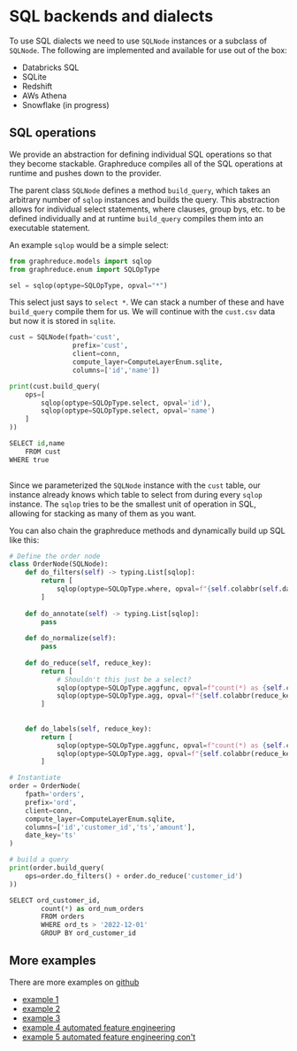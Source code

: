 # SQL backends and dialects

To use SQL dialects we need to use `SQLNode` instances
or a subclass of `SQLNode`.  The following are implemented
and available for use out of the box:

* Databricks SQL
* SQLite
* Redshift
* AWs Athena
* Snowflake (in progress)


## SQL operations
We provide an abstraction for defining individual
SQL operations so that they become stackable.  Graphreduce
compiles all of the SQL operations at runtime and pushes
down to the provider.  

The parent class `SQLNode` defines a method `build_query`,
which takes an arbitrary number of `sqlop` instances
and builds the query.  This abstraction allows for individual
select statements, where clauses, group bys, etc. to be defined
individually and at runtime `build_query` compiles them into
an executable statement.

An example `sqlop` would be a simple select:
```Python
from graphreduce.models import sqlop
from graphreduce.enum import SQLOpType

sel = sqlop(optype=SQLOpType, opval="*")
```

This select just says to `select *`.  We can stack a number
of these and have `build_query` compile them for us.  We will
continue with the `cust.csv` data but now it is stored in `sqlite`.

```Python
cust = SQLNode(fpath='cust',
                prefix='cust',
                client=conn, 
                compute_layer=ComputeLayerEnum.sqlite, 
                columns=['id','name'])

print(cust.build_query(
    ops=[
        sqlop(optype=SQLOpType.select, opval='id'),
        sqlop(optype=SQLOpType.select, opval='name')
    ]
))

SELECT id,name
    FROM cust
WHERE true
        
```

Since we parameterized the `SQLNode` instance with the `cust`
table, our instance already knows which table to select from
during every `sqlop` instance.  The `sqlop` tries to be the
smallest unit of operation in SQL, allowing for stacking
as many of them as you want.

You can also chain the graphreduce methods and dynamically build up
SQL like this:

```Python
# Define the order node
class OrderNode(SQLNode):
    def do_filters(self) -> typing.List[sqlop]:
        return [
            sqlop(optype=SQLOpType.where, opval=f"{self.colabbr(self.date_key)} > '2022-12-01'")
        ]
    
    def do_annotate(self) -> typing.List[sqlop]:
        pass
    
    def do_normalize(self):
        pass
    
    def do_reduce(self, reduce_key):
        return [
            # Shouldn't this just be a select?
            sqlop(optype=SQLOpType.aggfunc, opval=f"count(*) as {self.colabbr('num_orders')}"),
            sqlop(optype=SQLOpType.agg, opval=f"{self.colabbr(reduce_key)}")
        ]
    
    
    def do_labels(self, reduce_key):
        return [
            sqlop(optype=SQLOpType.aggfunc, opval=f"count(*) as {self.colabbr('num_orders_label')}"),
            sqlop(optype=SQLOpType.agg, opval=f"{self.colabbr(reduce_key)}")
        ]

# Instantiate
order = OrderNode(
    fpath='orders',
    prefix='ord',
    client=conn,
    compute_layer=ComputeLayerEnum.sqlite,
    columns=['id','customer_id','ts','amount'],
    date_key='ts'
)

# build a query
print(order.build_query(
    ops=order.do_filters() + order.do_reduce('customer_id')
))

SELECT ord_customer_id,
        count(*) as ord_num_orders
        FROM orders
        WHERE ord_ts > '2022-12-01'
        GROUP BY ord_customer_id
```

## More examples
There are more examples on [github](https://github.com/wesmadrigal/GraphReduce)

* [example 1](https://github.com/wesmadrigal/GraphReduce/blob/master/examples/sql_dialects_ex1.ipynb)
* [example 2](https://github.com/wesmadrigal/GraphReduce/blob/master/examples/sql_dialects_ex2.ipynb)
* [example 3](https://github.com/wesmadrigal/GraphReduce/blob/master/examples/sql_dialects_ex3.ipynb)
* [example 4 automated feature engineering](https://github.com/wesmadrigal/GraphReduce/blob/master/examples/sql_dialects_ex4.ipynb)
* [example 5 automated feature engineering con't](https://github.com/wesmadrigal/GraphReduce/blob/master/examples/sql_dialects_ex4.ipynb)
